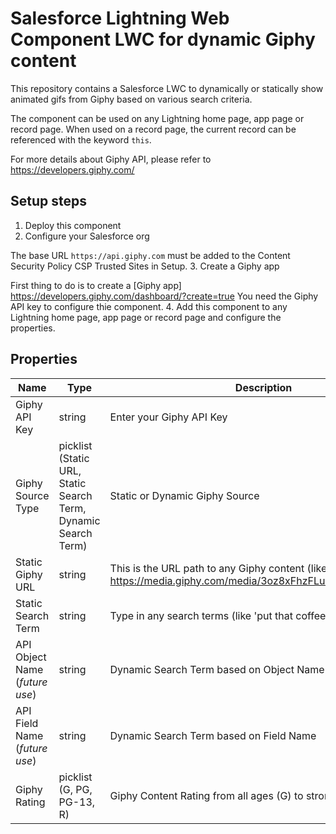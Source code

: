 # Salesforce Lightning Web Component LWC for dynamic Giphy content
This repository contains a Salesforce LWC to dynamically or statically show animated gifs from Giphy based on various search criteria.

The component can be used on any Lightning home page, app page or record page.
When used on a record page, the current record can be referenced with the keyword `this`.

For more details about Giphy API, please refer to https://developers.giphy.com/

## Setup steps
1. Deploy this component
2. Configure your Salesforce org

The base URL `https://api.giphy.com` must be added to the Content Security Policy CSP Trusted Sites in Setup.
3. Create a Giphy app

First thing to do is to create a [Giphy app] https://developers.giphy.com/dashboard/?create=true
You need the Giphy API key to configure thie component.
4. Add this component to any Lightning home page, app page or record page and configure the properties.

## Properties
|Name|Type|Description|
|---|---|---|
|Giphy API Key|string|Enter your Giphy API Key|
|Giphy Source Type|picklist (Static URL, Static Search Term, Dynamic Search Term)|Static or Dynamic Giphy Source|
|Static Giphy URL|string|This is the URL path to any Giphy content (like https://media.giphy.com/media/3oz8xFhzFLuJ1SZo8o/giphy.gif)|
|Static Search Term|string|Type in any search terms (like 'put that coffee down')|
|API Object Name (*future use*)|string|Dynamic Search Term based on Object Name|
|API Field Name (*future use*)|string|Dynamic Search Term based on Field Name|
|Giphy Rating|picklist (G, PG, PG-13, R)|Giphy Content Rating from all ages (G) to strong language (R)|
